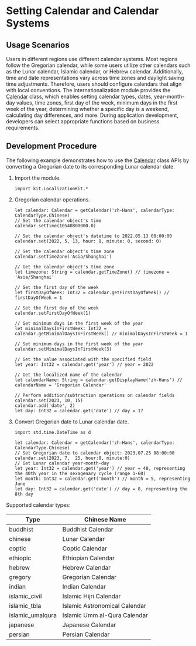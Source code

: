 # Setting Calendar and Calendar Systems

## Usage Scenarios

Users in different regions use different calendar systems. Most regions follow the Gregorian calendar, while some users utilize other calendars such as the Lunar calendar, Islamic calendar, or Hebrew calendar. Additionally, time and date representations vary across time zones and daylight saving time adjustments. Therefore, users should configure calendars that align with local conventions. The internationalization module provides the [Calendar](../../../API_Reference/source_en/LocalizationKit/cj-apis-i18n.md#class-calendar) class, which enables setting calendar types, dates, year-month-day values, time zones, first day of the week, minimum days in the first week of the year, determining whether a specific day is a weekend, calculating day differences, and more. During application development, developers can select appropriate functions based on business requirements.

## Development Procedure

The following example demonstrates how to use the [Calendar](../../../API_Reference/source_en/LocalizationKit/cj-apis-i18n.md#class-calendar) class APIs by converting a Gregorian date to its corresponding Lunar calendar date.

1. Import the module.

    <!-- compile -->

    ```cangjie
    import kit.LocalizationKit.*
    ```

2. Gregorian calendar operations.

    <!-- compile -->

    ```cangjie
    let calendar: Calendar = getCalendar('zh-Hans', calendarType:  CalendarType.Chinese)
    // Set the calendar object's time
    calendar.setTime(10540800000.0)

    // Set the calendar object's datetime to 2022.05.13 08:00:00
    calendar.set(2022, 5, 13, hour: 8, minute: 0, second: 0)

    // Set the calendar object's time zone
    calendar.setTimeZone('Asia/Shanghai')

    // Get the calendar object's time zone
    let timezone: String = calendar.getTimeZone() // timezone = 'Asia/Shanghai'

    // Get the first day of the week
    let firstDayOfWeek: Int32 = calendar.getFirstDayOfWeek() // firstDayOfWeek = 1

    // Set the first day of the week
    calendar.setFirstDayOfWeek(1)

    // Get minimum days in the first week of the year
    let minimalDaysInFirstWeek: Int32 = calendar.getMinimalDaysInFirstWeek() // minimalDaysInFirstWeek = 1

    // Set minimum days in the first week of the year
    calendar.setMinimalDaysInFirstWeek(3)

    // Get the value associated with the specified field
    let year: Int32 = calendar.get('year') // year = 2022

    // Get the localized name of the calendar
    let calendarName: String = calendar.getDisplayName('zh-Hans') // calendarName = 'Gregorian Calendar'

    // Perform addition/subtraction operations on calendar fields
    calendar.set(2023, 10, 15)
    calendar.add('date', 2)
    let day: Int32 = calendar.get('date') // day = 17
   ```

3. Convert Gregorian date to Lunar calendar date.

   <!-- compile -->

    ```cangjie
    import std.time.DateTime as d

    let calendar: Calendar = getCalendar('zh-Hans', calendarType: CalendarType.Chinese)
    // Set Gregorian date to calendar object: 2023.07.25 08:00:00
    calendar.set(2023, 7,  25, hour:8, minute:0)
    // Get Lunar calendar year-month-day
    let year: Int32 = calendar.get('year') // year = 40, representing the 40th year in the sexagenary cycle (range 1-60)
    let month: Int32 = calendar.get('month') // month = 5, representing June
    let day: Int32 = calendar.get('date') // day = 8, representing the 8th day
    ```

Supported calendar types:

| Type | Chinese Name |
| -------- | -------- |
| buddhist | Buddhist Calendar |
| chinese | Lunar Calendar |
| coptic | Coptic Calendar |
| ethiopic | Ethiopian Calendar |
| hebrew | Hebrew Calendar |
| gregory | Gregorian Calendar |
| indian | Indian Calendar |
| islamic_civil | Islamic Hijri Calendar |
| islamic_tbla | Islamic Astronomical Calendar |
| islamic_umalqura | Islamic Umm al-Qura Calendar |
| japanese | Japanese Calendar |
| persian | Persian Calendar |